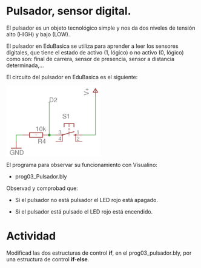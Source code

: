 # Pulsador, sensor digital.
El pulsador es un objeto tecnológico simple y nos da dos niveles de tensión alto (HIGH) y bajo (LOW).

El pulsador en EduBasica se utiliza para aprender a leer los sensores digitales, que tiene el estado de activo (1, lógico)
o no activo (0, lógico) como son: final de carrera, sensor de presencia, sensor a distancia determinada,...

El circuito del pulsador en EduBasica es el siguiente:

<a href="" target="_blank"><img width="248" height="187" border="0" align="center" src="img/pulsador_cirEdubasica.png "/></a>

El programa para observar su funcionamiento con Visualino:

- prog03_Pulsador.bly

Observad y comprobad que:

- Si el pulsador no está pulsador el LED rojo está apagado.

- Si el pulsador está pulsado el LED rojo está encendido.


# Actividad
Modificad las dos estructuras de control **if**, en el prog03_pulsador.bly, por una estructura de control **if-else**.
